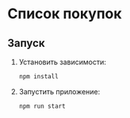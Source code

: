 # Список покупок

## Запуск

1. Установить зависимости:

    ```bash
    npm install
    ```

2. Запустить приложение:

    ```bash
    npm run start
    ```
